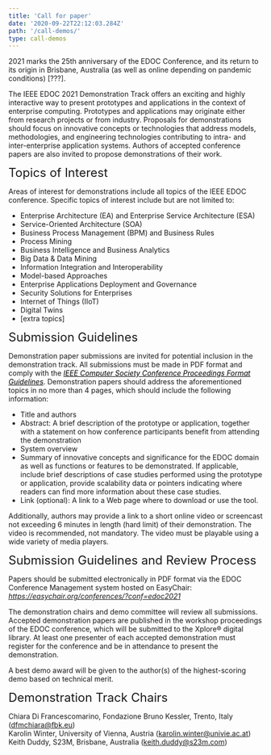 ```yaml
---
title: 'Call for paper'
date: '2020-09-22T22:12:03.284Z'
path: '/call-demos/'
type: call-demos
---
```


2021 marks the 25th anniversary of the EDOC Conference, and its return to its origin in Brisbane, Australia (as well as online depending on pandemic conditions) [???].

The IEEE EDOC 2021 Demonstration Track offers an exciting and highly interactive way to present prototypes and applications in the context of enterprise computing. Prototypes and applications may originate either from research projects or from industry. Proposals for demonstrations should focus on innovative concepts or technologies that address models, methodologies, and engineering technologies contributing to intra- and inter-enterprise application systems. Authors of accepted conference papers are also invited to propose demonstrations of their work.
<div style="font-size:18pt;">Topics of Interest</div>

Areas of interest for demonstrations include all topics of the IEEE EDOC conference. Specific topics of interest include but are not limited to:

- Enterprise Architecture (EA) and Enterprise Service Architecture (ESA)
- Service-Oriented Architecture (SOA)
- Business Process Management (BPM) and Business Rules
- Process Mining
- Business Intelligence and Business Analytics
- Big Data & Data Mining
- Information Integration and Interoperability
- Model-based Approaches
- Enterprise Applications Deployment and Governance
- Security Solutions for Enterprises
- Internet of Things (IIoT)
- Digital Twins
- [extra topics]

<div style="font-size:18pt;">Submission Guidelines</div>

Demonstration paper submissions are invited for potential inclusion in the demonstration track. All submissions must be made in PDF format and comply with the <a style="color: black;text-decoration: underline;" href="https://www.ieee.org/conferences_events/conferences/publishing/templates.html"><i>IEEE Computer Society Conference Proceedings Format Guidelines</i></a>. Demonstration papers should address the aforementioned topics in no more than 4 pages, which should include the following information:

- Title and authors
- Abstract: A brief description of the prototype or application, together with a statement on how conference participants benefit from attending the demonstration
- System overview
- Summary of innovative concepts and significance for the EDOC domain as well as functions or features to be demonstrated. If applicable, include brief descriptions of case studies performed using the prototype or application, provide scalability data or pointers indicating where readers can find more information about these case studies.
- Link (optional): A link to a Web page where to download or use the tool.

Additionally, authors may provide a link to a short online video or screencast not exceeding 6 minutes in length (hard limit) of their demonstration. The video is recommended, not mandatory. The video must be playable using a wide variety of media players.

<div style="font-size:18pt;">Submission Guidelines and Review Process</div>

Papers should be submitted electronically in PDF format via the EDOC Conference Management system hosted on EasyChair: <a style="color: black;text-decoration: underline;" href="https://easychair.org/conferences/?conf=edoc2021"><i>https://easychair.org/conferences/?conf=edoc2021</i></a> 

The demonstration chairs and demo committee will review all submissions. Accepted demonstration papers are published in the workshop proceedings of the EDOC conference, which will be submitted to the Xplore® digital library. At least one presenter of each accepted demonstration must register for the conference and be in attendance to present the demonstration.

A best demo award will be given to the author(s) of the highest-scoring demo based on technical merit.

<div style="font-size:18pt;">Demonstration Track Chairs</div>

Chiara Di Francescomarino, Fondazione Bruno Kessler, Trento, Italy (dfmchiara@fbk.eu)<br/>
Karolin Winter, University of Vienna, Austria (karolin.winter@univie.ac.at)<br/>
Keith Duddy, S23M, Brisbane, Australia (keith.duddy@s23m.com)
